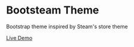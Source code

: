 ﻿# Bootsteam Theme

Bootstrap theme inspired by Steam's store theme

[Live Demo](http://htmlpreview.github.io/?https://github.com/StrutTower/bootsteam-theme/blob/master/demo/index.html)

